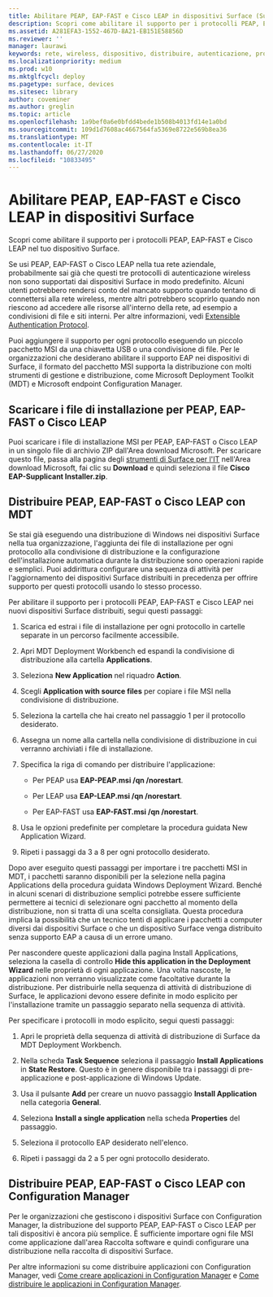 ```yaml
---
title: Abilitare PEAP, EAP-FAST e Cisco LEAP in dispositivi Surface (Surface)
description: Scopri come abilitare il supporto per i protocolli PEAP, EAP-FAST e Cisco LEAP nel tuo dispositivo Surface.
ms.assetid: A281EFA3-1552-467D-8A21-EB151E58856D
ms.reviewer: ''
manager: laurawi
keywords: rete, wireless, dispositivo, distribuire, autenticazione, protocollo
ms.localizationpriority: medium
ms.prod: w10
ms.mktglfcycl: deploy
ms.pagetype: surface, devices
ms.sitesec: library
author: coveminer
ms.author: greglin
ms.topic: article
ms.openlocfilehash: 1a9bef0a6e0bfdd4bede1b508b4013fd14e1a0bd
ms.sourcegitcommit: 109d1d7608ac4667564fa5369e8722e569b8ea36
ms.translationtype: MT
ms.contentlocale: it-IT
ms.lasthandoff: 06/27/2020
ms.locfileid: "10833495"
---
```

# Abilitare PEAP, EAP-FAST e Cisco LEAP in dispositivi Surface


Scopri come abilitare il supporto per i protocolli PEAP, EAP-FAST e Cisco LEAP nel tuo dispositivo Surface.

Se usi PEAP, EAP-FAST o Cisco LEAP nella tua rete aziendale, probabilmente sai già che questi tre protocolli di autenticazione wireless non sono supportati dai dispositivi Surface in modo predefinito. Alcuni utenti potrebbero rendersi conto del mancato supporto quando tentano di connettersi alla rete wireless, mentre altri potrebbero scoprirlo quando non riescono ad accedere alle risorse all'interno della rete, ad esempio a condivisioni di file e siti interni. Per altre informazioni, vedi [Extensible Authentication Protocol](https://technet.microsoft.com/network/bb643147).

Puoi aggiungere il supporto per ogni protocollo eseguendo un piccolo pacchetto MSI da una chiavetta USB o una condivisione di file. Per le organizzazioni che desiderano abilitare il supporto EAP nei dispositivi di Surface, il formato del pacchetto MSI supporta la distribuzione con molti strumenti di gestione e distribuzione, come Microsoft Deployment Toolkit (MDT) e Microsoft endpoint Configuration Manager.

## <a href="" id="download-peap--eap-fast--or-cisco-leap-installation-files--"></a>Scaricare i file di installazione per PEAP, EAP-FAST o Cisco LEAP


Puoi scaricare i file di installazione MSI per PEAP, EAP-FAST o Cisco LEAP in un singolo file di archivio ZIP dall'Area download Microsoft. Per scaricare questo file, passa alla pagina degli [strumenti di Surface per l'IT](https://www.microsoft.com/download/details.aspx?id=46703) nell'Area download Microsoft, fai clic su **Download** e quindi seleziona il file **Cisco EAP-Supplicant Installer.zip**.

##  <a name="deploy-peap,-eap-fast,-or-cisco-leap-with-mdt"></a>Distribuire PEAP, EAP-FAST o Cisco LEAP con MDT


Se stai già eseguendo una distribuzione di Windows nei dispositivi Surface nella tua organizzazione, l'aggiunta dei file di installazione per ogni protocollo alla condivisione di distribuzione e la configurazione dell'installazione automatica durante la distribuzione sono operazioni rapide e semplici. Puoi addirittura configurare una sequenza di attività per l'aggiornamento dei dispositivi Surface distribuiti in precedenza per offrire supporto per questi protocolli usando lo stesso processo.

Per abilitare il supporto per i protocolli PEAP, EAP-FAST e Cisco LEAP nei nuovi dispositivi Surface distribuiti, segui questi passaggi:

1.  Scarica ed estrai i file di installazione per ogni protocollo in cartelle separate in un percorso facilmente accessibile.

2.  Apri MDT Deployment Workbench ed espandi la condivisione di distribuzione alla cartella **Applications**.

3.  Seleziona **New Application** nel riquadro **Action**.

4.  Scegli **Application with source files** per copiare i file MSI nella condivisione di distribuzione.

5.  Seleziona la cartella che hai creato nel passaggio 1 per il protocollo desiderato.

6.  Assegna un nome alla cartella nella condivisione di distribuzione in cui verranno archiviati i file di installazione.

7.  Specifica la riga di comando per distribuire l'applicazione:

    -   Per PEAP usa **EAP-PEAP.msi /qn /norestart**.

    -   Per LEAP usa **EAP-LEAP.msi /qn /norestart**.

    -   Per EAP-FAST usa **EAP-FAST.msi /qn /norestart**.

8.  Usa le opzioni predefinite per completare la procedura guidata New Application Wizard.

9.  Ripeti i passaggi da 3 a 8 per ogni protocollo desiderato.

Dopo aver eseguito questi passaggi per importare i tre pacchetti MSI in MDT, i pacchetti saranno disponibili per la selezione nella pagina Applications della procedura guidata Windows Deployment Wizard. Benché in alcuni scenari di distribuzione semplici potrebbe essere sufficiente permettere ai tecnici di selezionare ogni pacchetto al momento della distribuzione, non si tratta di una scelta consigliata. Questa procedura implica la possibilità che un tecnico tenti di applicare i pacchetti a computer diversi dai dispositivi Surface o che un dispositivo Surface venga distribuito senza supporto EAP a causa di un errore umano.

Per nascondere queste applicazioni dalla pagina Install Applications, seleziona la casella di controllo **Hide this application in the Deployment Wizard** nelle proprietà di ogni applicazione. Una volta nascoste, le applicazioni non verranno visualizzate come facoltative durante la distribuzione. Per distribuirle nella sequenza di attività di distribuzione di Surface, le applicazioni devono essere definite in modo esplicito per l'installazione tramite un passaggio separato nella sequenza di attività.

Per specificare i protocolli in modo esplicito, segui questi passaggi:

1.  Apri le proprietà della sequenza di attività di distribuzione di Surface da MDT Deployment Workbench.

2.  Nella scheda **Task Sequence** seleziona il passaggio **Install Applications** in **State Restore**. Questo è in genere disponibile tra i passaggi di pre-applicazione e post-applicazione di Windows Update.

3.  Usa il pulsante **Add** per creare un nuovo passaggio **Install Application** nella categoria **General**.

4.  Seleziona **Install a single application** nella scheda **Properties** del passaggio.

5.  Seleziona il protocollo EAP desiderato nell'elenco.

6.  Ripeti i passaggi da 2 a 5 per ogni protocollo desiderato.

##  <a name="deploy-peap,-eap-fast,-or-cisco-leap-with-configuration-manager"></a>Distribuire PEAP, EAP-FAST o Cisco LEAP con Configuration Manager


Per le organizzazioni che gestiscono i dispositivi Surface con Configuration Manager, la distribuzione del supporto PEAP, EAP-FAST o Cisco LEAP per tali dispositivi è ancora più semplice. È sufficiente importare ogni file MSI come applicazione dall'area Raccolta software e quindi configurare una distribuzione nella raccolta di dispositivi Surface.

Per altre informazioni su come distribuire applicazioni con Configuration Manager, vedi [Come creare applicazioni in Configuration Manager](https://technet.microsoft.com/library/gg682159.aspx) e [Come distribuire le applicazioni in Configuration Manager](https://technet.microsoft.com/library/gg682082.aspx).

 

 





